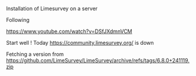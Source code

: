 
Installation of Limesurvey on a server

Following 

https://www.youtube.com/watch?v=DSfJXdmnVCM

Start well ! 
Today https://community.limesurvey.org/ is down

Fetching a version from https://github.com/LimeSurvey/LimeSurvey/archive/refs/tags/6.8.0+241119.zip